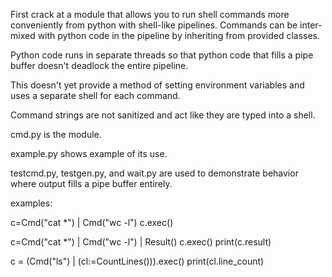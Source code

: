 

First crack at a module that allows you to run shell commands more
conveniently from python with shell-like pipelines.  Commands can be
inter-mixed with python code in the pipeline by inheriting from
provided classes.

Python code runs in separate threads so that python code that fills a
pipe buffer doesn't deadlock the entire pipeline.

This doesn't yet provide a method of setting environment variables and
uses a separate shell for each command.

Command strings are not sanitized and act like they are typed into a
shell.

cmd.py is the module.

example.py shows example of its use.

testcmd.py, testgen.py, and wait.py are used to demonstrate behavior
where output fills a pipe buffer entirely.

examples:

c=Cmd("cat *") | Cmd("wc -l")
c.exec()

c=Cmd("cat *") | Cmd("wc -l") | Result()
c.exec()
print(c.result)

c = (Cmd("ls")  | (cl:=CountLines())).exec()
print(cl.line_count)

